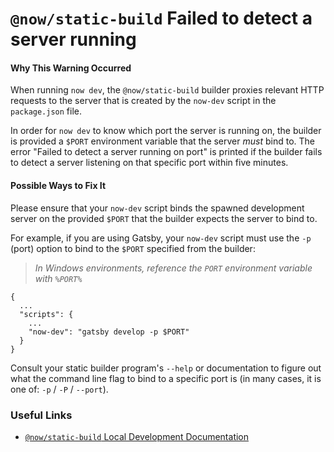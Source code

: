 # `@now/static-build` Failed to detect a server running

#### Why This Warning Occurred

When running `now dev`, the `@now/static-build` builder proxies relevant HTTP
requests to the server that is created by the `now-dev` script in the
`package.json` file.

In order for `now dev` to know which port the server is running on, the builder
is provided a `$PORT` environment variable that the server _must_ bind to. The
error "Failed to detect a server running on port" is printed if the builder fails
to detect a server listening on that specific port within five minutes.

#### Possible Ways to Fix It

Please ensure that your `now-dev` script binds the spawned development server on
the provided `$PORT` that the builder expects the server to bind to.

For example, if you are using Gatsby, your `now-dev` script must use the `-p`
(port) option to bind to the `$PORT` specified from the builder:

> *In Windows environments, reference the `PORT` environment variable with `%PORT%`*

```
{
  ...
  "scripts": {
    ...
    "now-dev": "gatsby develop -p $PORT"
  }
}
```

Consult your static builder program's `--help` or documentation to figure out what
the command line flag to bind to a specific port is (in many cases, it is one of:
`-p` / `-P` / `--port`).

### Useful Links

- [`@now/static-build` Local Development Documentation](https://zeit.co/docs/v2/deployments/official-builders/static-build-now-static-build#local-development)
